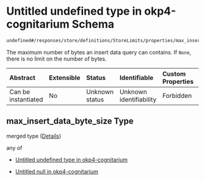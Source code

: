 # Untitled undefined type in okp4-cognitarium Schema

```txt
undefined#/responses/store/definitions/StoreLimits/properties/max_insert_data_byte_size
```

The maximum number of bytes an insert data query can contains. If `None`, there is no limit on the number of bytes.

| Abstract            | Extensible | Status         | Identifiable            | Custom Properties | Additional Properties | Access Restrictions | Defined In                                                                     |
| :------------------ | :--------- | :------------- | :---------------------- | :---------------- | :-------------------- | :------------------ | :----------------------------------------------------------------------------- |
| Can be instantiated | No         | Unknown status | Unknown identifiability | Forbidden         | Allowed               | none                | [okp4-cognitarium.json\*](schema/okp4-cognitarium.json "open original schema") |

## max\_insert\_data\_byte\_size Type

merged type ([Details](okp4-cognitarium-responses-storeresponse-definitions-storelimits-properties-max_insert_data_byte_size.md))

any of

* [Untitled undefined type in okp4-cognitarium](okp4-cognitarium-responses-storeresponse-definitions-storelimits-properties-max_insert_data_byte_size-anyof-0.md "check type definition")

* [Untitled null in okp4-cognitarium](okp4-cognitarium-responses-storeresponse-definitions-storelimits-properties-max_insert_data_byte_size-anyof-1.md "check type definition")
